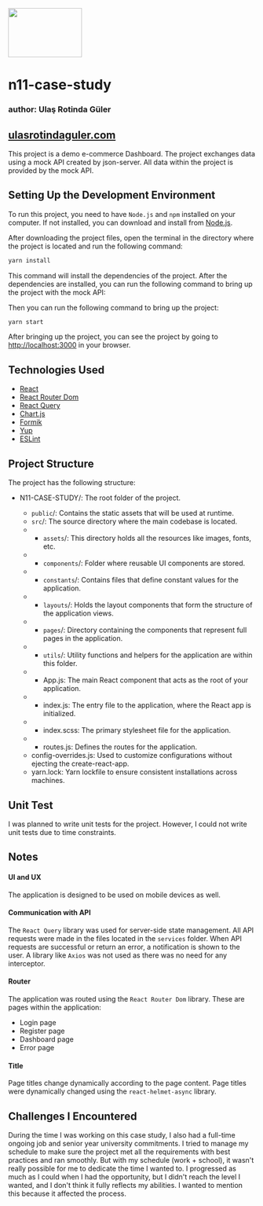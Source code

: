 <img src="https://github.com/urg0/n11-case-study/assets/81859377/23fe729e-f131-41c7-b7d1-308ce4ae10a1" width="150" height="100">

# n11-case-study

### author: Ulaş Rotinda Güler

## [ulasrotindaguler.com](https://www.ulasrotindaguler.com/)

This project is a demo e-commerce Dashboard. The project exchanges data using a mock API created by json-server. All data within the project is provided by the mock API.

## Setting Up the Development Environment

To run this project, you need to have `Node.js` and `npm` installed on your computer. If not installed, you can download and install from [Node.js](https://nodejs.org/).

After downloading the project files, open the terminal in the directory where the project is located and run the following command:

```bash
yarn install
```

This command will install the dependencies of the project. After the dependencies are installed, you can run the following command to bring up the project with the mock API:

Then you can run the following command to bring up the project:

```bash
yarn start
```

After bringing up the project, you can see the project by going to [http://localhost:3000](http://localhost:3000) in your browser.

## Technologies Used

- [React](https://reactjs.org/)
- [React Router Dom](https://reactrouter.com/)
- [React Query](https://react-query.tanstack.com/)
- [Chart.js](https://www.chartjs.org/)
- [Formik](https://formik.org/)
- [Yup](https://github.com/jquense/yup)
- [ESLint](https://eslint.org/)

## Project Structure

The project has the following structure:

- N11-CASE-STUDY/: The root folder of the project.

  - `public`/: Contains the static assets that will be used at runtime.
  - `src`/: The source directory where the main codebase is located.
  - - `assets`/: This directory holds all the resources like images, fonts, etc.
  - - `components`/: Folder where reusable UI components are stored.
  - - `constants`/: Contains files that define constant values for the application.
  - - `layouts`/: Holds the layout components that form the structure of the application views.
  - - `pages`/: Directory containing the components that represent full pages in the application.
  - - `utils`/: Utility functions and helpers for the application are within this folder.
  - - App.js: The main React component that acts as the root of your application.
  - - index.js: The entry file to the application, where the React app is initialized.
  - - index.scss: The primary stylesheet file for the application.
  - - routes.js: Defines the routes for the application.
  - config-overrides.js: Used to customize configurations without ejecting the create-react-app.
  - yarn.lock: Yarn lockfile to ensure consistent installations across machines.

## Unit Test

I was planned to write unit tests for the project. However, I could not write unit tests due to time constraints.

## Notes

#### UI and UX

The application is designed to be used on mobile devices as well.

#### Communication with API

The `React Query` library was used for server-side state management. All API requests were made in the files located in the `services` folder. When API requests are successful or return an error, a notification is shown to the user. A library like `Axios` was not used as there was no need for any interceptor.

#### Router

The application was routed using the `React Router Dom` library. These are pages within the application:

- Login page
- Register page
- Dashboard page
- Error page

#### Title

Page titles change dynamically according to the page content. Page titles were dynamically changed using the `react-helmet-async` library.

## Challenges I Encountered

During the time I was working on this case study, I also had a full-time ongoing job and senior year university commitments. I tried to manage my schedule to make sure the project met all the requirements with best practices and ran smoothly. But with my schedule (work + school), it wasn't really possible for me to dedicate the time I wanted to. I progressed as much as I could when I had the opportunity, but I didn't reach the level I wanted, and I don't think it fully reflects my abilities. I wanted to mention this because it affected the process.
